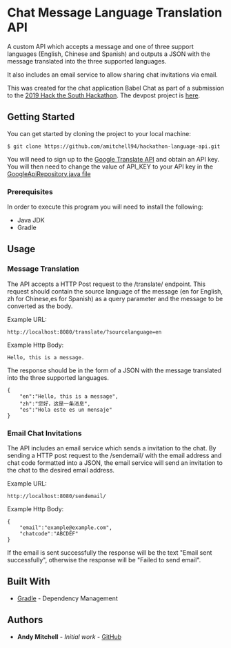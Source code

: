 # Chat Message Language Translation API
A custom API which accepts a message and one of three support languages (English, Chinese and Spanish) and outputs a JSON with the message translated into the three supported languages.

It also includes an email service to allow sharing chat invitations via email.

This was created for the chat application Babel Chat as part of a submission to the [2019 Hack the South Hackathon](https://hackthesouth.co.uk/). The devpost project is [here](https://devpost.com/software/babel-chat).

## Getting Started

You can get started by cloning the project to your local machine:
```
$ git clone https://github.com/amitchell94/hackathon-language-api.git
```

You will need to sign up to the [Google Translate API](https://cloud.google.com/translate/) and obtain an API key.
You will then need to change the value of API_KEY to your API key in the [GoogleApiRepository.java file](/src/main/java/com/babelapp/babelapp/data/GoogleApiRepository.java)

### Prerequisites

In order to execute this program you will need to install the following:
* Java JDK
* Gradle

## Usage

### Message Translation
The API accepts a HTTP Post request to the /translate/ endpoint. This request should contain the source language of the message (en for English, zh for Chinese,es for Spanish) as a query parameter and the message to be converted as the body.

Example URL:
```
http://localhost:8080/translate/?sourcelanguage=en
```
Example Http Body:
```
Hello, this is a message.
```

The response should be in the form of a JSON with the message translated into the three supported languages.
```
{
    "en":"Hello, this is a message",
    "zh":"您好，这是一条消息",
    "es":"Hola este es un mensaje"
}
```
### Email Chat Invitations
The API includes an email service which sends a invitation to the chat. By sending a HTTP post request to the /sendemail/ with the email address and chat code formatted into a JSON, the email service will send an invitation to the chat to the desired email address.

Example URL:
```
http://localhost:8080/sendemail/
```
Example Http Body:
```
{
    "email":"example@example.com",
    "chatcode":"ABCDEF"
}
```

If the email is sent successfully the response will be the text "Email sent successfully", otherwise the response will be "Failed to send email".

## Built With

* [Gradle](https://gradle.org/) - Dependency Management

## Authors

* **Andy Mitchell** - *Initial work* - [GitHub](https://github.com/amitchell94)

